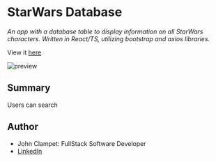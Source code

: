 # StarWars Database

*An app with a database table to display information on all StarWars characters. Written in React/TS, utilizing bootstrap and axios libraries.*

View it [here]('')

![preview]('/../src/img/img_app_preview.png')

## Summary
Users can search 
<!-- Learned
- How useState is updated ... synchronous, but delayed/async behaviour
- Loading state , how/when to notify app loading status
- Promise.all 
- Making subsequent API calls based on primary API call
- Importance and ease of use/convenience of typing ( Character object, Array of type Character) -->

## Author
- John Clampet: FullStack Software Developer
- [LinkedIn](https://www.linkedin.com/in/john-clampet-264007122/)

